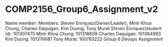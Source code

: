 # COMP2156_Group6_Assignment_v2
Name member: Members: Steven Enriquez(Owner/Leader), Minh Khoa Chung, Charles Daquigan, Kim Duong, Tony Murat Steven Enriquez(student id): 101307475 Minh Khoa Chung: 101318609 Charles Daquigan: 101364993 Kim Duong: 101376681 Tony Murat: 100783222  Group 6 Devops Assignment
